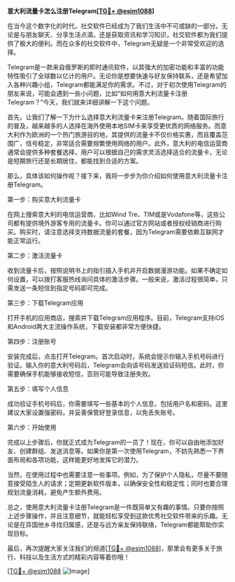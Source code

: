**意大利流量卡怎么注册Telegram[[TG💪+ @esim1088](https://t.me/s/esim1088)]**

在当今这个数字化的时代，社交软件已经成为了我们生活中不可或缺的一部分。无论是与朋友聊天、分享生活点滴，还是获取资讯和学习知识，社交软件都为我们提供了极大的便利。而在众多的社交软件中，Telegram无疑是一个非常受欢迎的选择。

Telegram是一款来自俄罗斯的即时通讯软件，以其强大的加密功能和丰富的功能特性吸引了全球数以亿计的用户。无论你是想要快速与好友保持联系，还是希望加入各种兴趣小组，Telegram都能满足你的需求。不过，对于初次使用Telegram的朋友来说，可能会遇到一些小问题，比如“如何用意大利流量卡注册Telegram？”今天，我们就来详细讲解一下这个问题。

首先，让我们了解一下为什么选择意大利流量卡来注册Telegram。随着国际旅行的普及，越来越多的人选择在海外使用本地SIM卡来享受更优质的网络服务。而意大利作为欧洲的一个热门旅游目的地，其提供的流量卡不仅价格实惠，而且覆盖范围广，信号稳定，非常适合需要频繁使用网络的用户。此外，意大利的电信运营商通常会提供多种套餐选择，用户可以根据自己的需求灵活选择适合的流量卡，无论是短期旅行还是长期居住，都能找到合适的方案。

那么，具体该如何操作呢？接下来，我将一步步为你介绍如何使用意大利流量卡注册Telegram。

第一步：购买意大利流量卡

在网上搜索意大利的电信运营商，比如Wind Tre、TIM或是Vodafone等，这些公司都有提供境外游客专用的流量卡。你可以通过官方网站或者授权经销商进行购买。购买时，请注意选择支持数据流量的套餐，因为Telegram需要依赖互联网才能正常运行。

第二步：激活流量卡

收到流量卡后，按照说明书上的指引插入手机并开启数据漫游功能。如果不确定如何设置，可以拨打客服热线询问具体的激活步骤。一般来说，激活过程很简单，只需发送一条短信到指定号码即可完成。

第三步：下载Telegram应用

打开手机的应用商店，搜索并下载Telegram应用程序。目前，Telegram支持iOS和Android两大主流操作系统，下载安装都非常方便快捷。

第四步：注册账号

安装完成后，点击打开Telegram。首次启动时，系统会提示你输入手机号码进行验证。输入你的意大利号码后，Telegram会向该号码发送验证码短信。此时，你需要确保手机能够接收短信，否则可能导致注册失败。

第五步：填写个人信息

成功验证手机号码后，你需要填写一些基本的个人信息，包括用户名和密码。这里建议大家设置强密码，并妥善保管好登录信息，以免丢失账号。

第六步：开始使用

完成以上步骤后，你就正式成为Telegram的一员了！现在，你可以自由地添加好友、创建群组、发送消息等。如果你是第一次使用Telegram，不妨先熟悉一下界面布局和各项功能，这样能更好地发挥它的潜力。

当然，在使用过程中也需要注意一些事项。例如，为了保护个人隐私，尽量不要随意接受陌生人的请求；定期更新软件版本，以确保安全性和稳定性；同时也要合理规划流量消耗，避免产生额外费用。

总之，使用意大利流量卡注册Telegram是一件既简单又有趣的事情。只要你按照上述步骤操作，并且注意细节，就能轻松享受到这款优秀社交软件带来的乐趣。无论是在异国他乡寻找归属感，还是与远方亲友保持联络，Telegram都能帮助你实现目标。

最后，再次提醒大家关注我们的频道[[TG💪+ @esim1088](https://t.me/s/esim1088)]，那里会有更多关于旅行、科技以及生活方式的精彩内容等着你哦！

[[TG💪+ @esim1088](https://t.me/s/esim1088) ![Image](https://i.postimg.cc/4NQfJmqS/Snipaste-2025-05-13-00-14-12.png)]